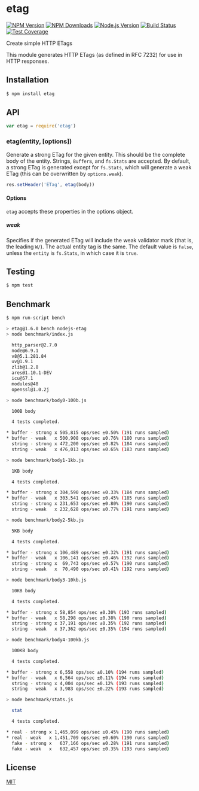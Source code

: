 # etag

[![NPM Version][npm-image]][npm-url]
[![NPM Downloads][downloads-image]][downloads-url]
[![Node.js Version][node-version-image]][node-version-url]
[![Build Status][travis-image]][travis-url]
[![Test Coverage][coveralls-image]][coveralls-url]

Create simple HTTP ETags

This module generates HTTP ETags (as defined in RFC 7232) for use in
HTTP responses.

## Installation

```sh
$ npm install etag
```

## API

```js
var etag = require('etag')
```

### etag(entity, [options])

Generate a strong ETag for the given entity. This should be the complete
body of the entity. Strings, `Buffer`s, and `fs.Stats` are accepted. By
default, a strong ETag is generated except for `fs.Stats`, which will
generate a weak ETag (this can be overwritten by `options.weak`).

```js
res.setHeader('ETag', etag(body))
```

#### Options

`etag` accepts these properties in the options object.

##### weak

Specifies if the generated ETag will include the weak validator mark (that
is, the leading `W/`). The actual entity tag is the same. The default value
is `false`, unless the `entity` is `fs.Stats`, in which case it is `true`.

## Testing

```sh
$ npm test
```

## Benchmark

```bash
$ npm run-script bench

> etag@1.6.0 bench nodejs-etag
> node benchmark/index.js

  http_parser@2.7.0
  node@6.9.1
  v8@5.1.281.84
  uv@1.9.1
  zlib@1.2.8
  ares@1.10.1-DEV
  icu@57.1
  modules@48
  openssl@1.0.2j

> node benchmark/body0-100b.js

  100B body

  4 tests completed.

* buffer - strong x 505,815 ops/sec ±0.50% (191 runs sampled)
* buffer - weak   x 500,908 ops/sec ±0.76% (180 runs sampled)
  string - strong x 472,200 ops/sec ±0.82% (184 runs sampled)
  string - weak   x 476,013 ops/sec ±0.65% (183 runs sampled)

> node benchmark/body1-1kb.js

  1KB body

  4 tests completed.

* buffer - strong x 304,590 ops/sec ±0.33% (184 runs sampled)
* buffer - weak   x 303,541 ops/sec ±0.45% (185 runs sampled)
  string - strong x 231,653 ops/sec ±0.80% (190 runs sampled)
  string - weak   x 232,628 ops/sec ±0.77% (191 runs sampled)

> node benchmark/body2-5kb.js

  5KB body

  4 tests completed.

* buffer - strong x 106,489 ops/sec ±0.32% (191 runs sampled)
* buffer - weak   x 106,141 ops/sec ±0.46% (192 runs sampled)
  string - strong x  69,743 ops/sec ±0.57% (190 runs sampled)
  string - weak   x  70,490 ops/sec ±0.41% (192 runs sampled)

> node benchmark/body3-10kb.js

  10KB body

  4 tests completed.

* buffer - strong x 58,854 ops/sec ±0.30% (193 runs sampled)
* buffer - weak   x 58,298 ops/sec ±0.38% (190 runs sampled)
  string - strong x 37,191 ops/sec ±0.35% (192 runs sampled)
  string - weak   x 37,362 ops/sec ±0.35% (194 runs sampled)

> node benchmark/body4-100kb.js

  100KB body

  4 tests completed.

* buffer - strong x 6,558 ops/sec ±0.10% (194 runs sampled)
* buffer - weak   x 6,564 ops/sec ±0.11% (194 runs sampled)
  string - strong x 4,004 ops/sec ±0.12% (193 runs sampled)
  string - weak   x 3,983 ops/sec ±0.22% (193 runs sampled)

> node benchmark/stats.js

  stat

  4 tests completed.

* real - strong x 1,465,099 ops/sec ±0.45% (190 runs sampled)
* real - weak   x 1,451,709 ops/sec ±0.60% (190 runs sampled)
  fake - strong x   637,166 ops/sec ±0.28% (191 runs sampled)
  fake - weak   x   632,457 ops/sec ±0.35% (193 runs sampled)
```

## License

[MIT](LICENSE)

[npm-image]: https://img.shields.io/npm/v/etag.svg
[npm-url]: https://npmjs.org/package/etag
[node-version-image]: https://img.shields.io/node/v/etag.svg
[node-version-url]: https://nodejs.org/en/download/
[travis-image]: https://img.shields.io/travis/jshttp/etag/master.svg
[travis-url]: https://travis-ci.org/jshttp/etag
[coveralls-image]: https://img.shields.io/coveralls/jshttp/etag/master.svg
[coveralls-url]: https://coveralls.io/r/jshttp/etag?branch=master
[downloads-image]: https://img.shields.io/npm/dm/etag.svg
[downloads-url]: https://npmjs.org/package/etag
